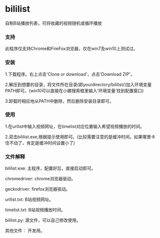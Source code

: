 # bililist
自制B站播放列表，可将收藏的视频随机或循环播放
### 支持
此程序仅支持Chrome和FireFox浏览器，仅在win7及win10上测试过。
### 安装
1.下载程序。右上点击'Clone or download'，点击'Download ZIP'。

2.解压到想要的目录，将文件所在目录(即yourdirectory/bililist/)加入环境变量PATH即可。(win10可以直接在小娜搜索框里输入‘环境变量’找到配置窗口)

3.卸载时相应地从PATH中删除，然后删除安装目录即可。
### 使用
1.在urllist中输入视频网址，在timelist对应位置输入希望视频播放的时间。

2.双击bililist.exe,根据提示使用即可。(比较需要注意的是缓冲时间，如果哪里卡住不动了，肯定是缓冲时间设置小了)
### 文件解释
bililist.exe: 主程序，配置好后，直接启动即可。

chromedriver: chrome浏览器驱动。

geckodriver:  firefox浏览器驱动。

urllist.txt:  B站视频网址。

timelist.txt: B站视频播放时间。

bililist.py:  源文件，可以自己修改使用。

其他文件：     开发用。
